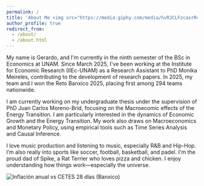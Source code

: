 ```yaml
---
permalink: /
title: 'About Me <img src="https://media.giphy.com/media/hvRJCLFzcasrR4ia7z/giphy.gif" alt="Hola" style="height:1.2em; vertical-align:-0.25em; margin-left:.4rem">'
author_profile: true
redirect_from: 
  - /about/
  - /about.html
---
```


My name is Gerardo, and I'm currently in the ninth semester of the BSc in Economics at UNAM. Since March 2025, I've been working at the Institute for Economic Research (IIEc-UNAM) as a Research Assistant to PhD Monika Meireles, contributing to the development of research papers. In 2025, my team and I won the Reto Banxico 2025, placing first among 294 teams nationwide.

I am currently working on my undergraduate thesis under the supervision of PhD Juan Carlos Moreno-Brid, focusing on the Macroecomic effects of the Energy Transition. I am particularly interested in the dynamics of Economic Growth and the Energy Transition. My work also draws on Macroeconomics and Monetary Policy, using empirical tools such as Time Series Analysis and Causal Inference.

I love music production and listening to music, especially R&B and Hip-Hop. I’m also really into sports like soccer, football, basketball, and padel. I'm the proud dad of Spike, a Rat Terrier who loves pizza and chicken. I enjoy understanding how things work—especially the universe.

<img src="/assets/img/banxico/inflacion_vs_tasa.gif"
     alt="Inflación anual vs CETES 28 días (Banxico)"
     style="max-width:100%;height:auto" loading="lazy">
